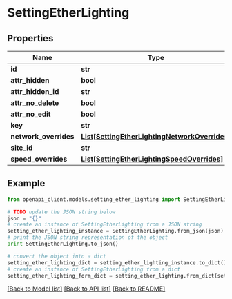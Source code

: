 # SettingEtherLighting


## Properties

Name | Type | Description | Notes
------------ | ------------- | ------------- | -------------
**id** | **str** |  | [optional] 
**attr_hidden** | **bool** |  | [optional] 
**attr_hidden_id** | **str** |  | [optional] 
**attr_no_delete** | **bool** |  | [optional] 
**attr_no_edit** | **bool** |  | [optional] 
**key** | **str** |  | [optional] 
**network_overrides** | [**List[SettingEtherLightingNetworkOverrides]**](SettingEtherLightingNetworkOverrides.md) |  | [optional] 
**site_id** | **str** |  | [optional] 
**speed_overrides** | [**List[SettingEtherLightingSpeedOverrides]**](SettingEtherLightingSpeedOverrides.md) |  | [optional] 

## Example

```python
from openapi_client.models.setting_ether_lighting import SettingEtherLighting

# TODO update the JSON string below
json = "{}"
# create an instance of SettingEtherLighting from a JSON string
setting_ether_lighting_instance = SettingEtherLighting.from_json(json)
# print the JSON string representation of the object
print SettingEtherLighting.to_json()

# convert the object into a dict
setting_ether_lighting_dict = setting_ether_lighting_instance.to_dict()
# create an instance of SettingEtherLighting from a dict
setting_ether_lighting_form_dict = setting_ether_lighting.from_dict(setting_ether_lighting_dict)
```
[[Back to Model list]](../README.md#documentation-for-models) [[Back to API list]](../README.md#documentation-for-api-endpoints) [[Back to README]](../README.md)


